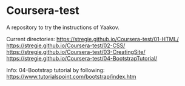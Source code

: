 # Coursera-test
A repository to try the instructions of Yaakov.

Current directories:
https://stregie.github.io/Coursera-test/01-HTML/
https://stregie.github.io/Coursera-test/02-CSS/
https://stregie.github.io/Coursera-test/03-CreatingSite/
https://stregie.github.io/Coursera-test/04-BootstrapTutorial/

Info:
04-Bootstrap tutorial by following: https://www.tutorialspoint.com/bootstrap/index.htm
